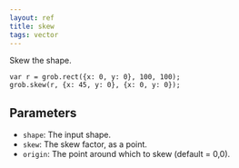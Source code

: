 ```yaml
---
layout: ref
title: skew
tags: vector
---
```

Skew the shape.

    var r = grob.rect({x: 0, y: 0}, 100, 100);
    grob.skew(r, {x: 45, y: 0}, {x: 0, y: 0});

## Parameters
- `shape`: The input shape.
- `skew`: The skew factor, as a point.
- `origin`: The point around which to skew (default = 0,0).
